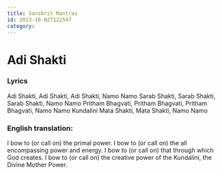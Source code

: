 ```yaml
---
title: Sanskrit Mantras
id: 2023-10-02T122547
category: 
---
```


# Adi Shakti
### Lyrics
Adi Shakti, Adi Shakti, Adi Shakti, Namo Namo
Sarab Shakti, Sarab Shakti, Sarab Shakti, Namo Namo
Pritham Bhagvati, Pritham Bhagvati, Pritham Bhagvati, Namo Namo
Kundalini Mata Shakti, Mata Shakti, Namo Namo

### English translation:
I bow to (or call on) the primal power.
I bow to (or call on) the all encompassing power and energy.
I bow to (or call on) that through which God creates.
I bow to (or call on) the creative power of the Kundalini, the Divine Mother Power.
